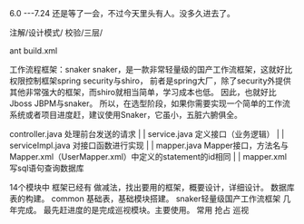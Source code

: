 6.0 ---7.24 还是等了一会，不过今天里头有人。没多久进去了。

注解/设计模式/ 校验/三层/


ant build.xml


工作流程框架：snaker
snaker，是一款非常轻量级的国产工作流框架，这就好比权限控制框架spring security与shiro，
前者是spring大厂，除了security外提供其他非常强大的框架，而shiro就相当简单，学习成本也低。
因此，也就好比Jboss JBPM与snaker。
所以，在选型阶段，如果你需要实现一个简单的工作流系统或者项目进度赶，建议使用Snaker，它虽小，五脏六腑俱全。

controller.java 处理前台发送的请求
		|
		|
service.java  定义接口（业务逻辑）
		|
		|
serviceImpl.java  对接口函数进行实现
		|
		|
mapper.java     Mapper接口，方法名与Mapper.xml（UserMapper.xml）中定义的statement的id相同
		|
		|
mapper.xml    写sql语句查询数据库

14个模块中
框架已经有 做减法，找出要用的框架，概要设计，详细设计。 数据库表的构建。
common 基础表，基础模块搭建。 snaker轻量级国产工作流框架
几年完成。 最先赶进度的是完成巡视模块。主要使用。
常用 抢占  巡视